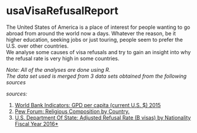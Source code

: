 # usaVisaRefusalReport

The United States of America is a place of interest for people wanting to go abroad from around the world now a days. Whatever the reason, be it higher education, seeking jobs or just touring, people seem to prefer the U.S. over other countries.  
We analyse some causes of visa refusals and try to gain an insight into why the refusal rate is very high in some countries.  

*Note: All of the analyses are done using R.*  
*The data set used is merged from 3 data sets obtained from the following sources*

*sources:*  
1. [World Bank Indicators: GPD per capita (current U.S. $) 2015](http://databank.worldbank.org/data/reports.aspx?source=2&series=NY.GDP.PCAP.CD&country=)  
2. [Pew Forum: Religious Composition by Country.](http://www.pewforum.org/files/2012/12/globalReligion-tables.pdf)  
3. [U.S. Department Of State: Adjusted Refusal Rate (B visas) by Nationality Fiscal Year 2016*](https://travel.state.gov/content/dam/visas/Statistics/Non-Immigrant-Statistics/RefusalRates/FY16.pdf)
